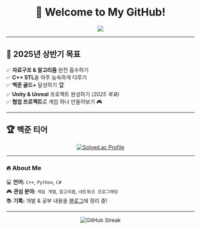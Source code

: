 <h1 align="center">🚀 Welcome to My GitHub!</h1>

<p align="center">
  <img src="https://readme-typing-svg.herokuapp.com?font=Fira+Code&weight=500&size=18&duration=2500&pause=1000&color=F7B93E&center=true&vCenter=true&width=435&lines=Developer+on+the+Way;C%2B%2B+%7C+Algorithm+%7C+GameDev;Keep+Learning%2C+Keep+Growing!">
</p>

---

## 🎯 2025년 상반기 목표  
✅ **자료구조 & 알고리즘** 완전 흡수하기  
✅ **C++ STL**을 아주 능숙하게 다루기  
✅ **백준 골드+** 달성하기 🏆  
✅ **Unity & Unreal** 프로젝트 완성하기 *(2025 목표)*  
✅ **협업 프로젝트**로 게임 하나 만들어보기 🎮  

---

## 🏆 백준 티어  
<p align="center">
  <a href="https://solved.ac/jwpp21">
    <img src="http://mazassumnida.wtf/api/generate_badge?boj=jwpp21" alt="Solved.ac Profile">
  </a>
</p>

---

### 🔥 About Me  
💻 **언어:** `C++`, `Python`, `C#`  
🎮 **관심 분야:** `게임 개발`, `알고리즘`, `네트워크 프로그래밍`  
📚 **기록:** 개발 & 공부 내용을 [블로그]()에 정리 중!  

---

<p align="center">
  <img src="https://github-readme-streak-stats.herokuapp.com/?user=jwpp21&theme=tokyonight" alt="GitHub Streak">
</p>

